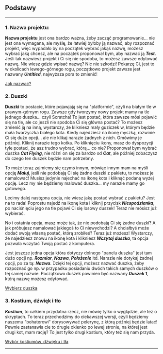 ## Podstawy
----------------------

### 1. Nazwa projektu:

**Nazwa projektu** jest ona bardzo ważna, żeby zacząć programowanie... nie jest ona wymagana, ale myślę, że łatwiej byłoby ją nazwać, aby rozpoznać projekt, więc wypadało by na początek wybrać jakąś nazwę, możesz wybrać jaką chcesz, ale na początek proponował bym, aby nazwać ją **_Test_**. Jeśli tak nazwiesz projekt i Ci się nie spodoba, to możesz zawsze edytować nazwę. Nie wiesz gdzie wpisać nazwę? Nic nie szkodzi! Pokarzę Ci, jest to w okolicach lewego-górnego rogu, początkowo projekt zawsze jest nazwany **_Untitled_**, najwyższa pora to zmienić!

[Jak nazwać?](...)

### 2. Duszki

**Duszki** to postacie, które pojawjają się na "platformie", czyli na białym tle w prawym-górnym rogu. Zawsze gdy tworzymy nowy projekt mamy na tle jednego duszka... czyli Scratcha! To jest postać, która zawsze mósi pojawić się na tle, ale co jeszli nie spodoba Ci się główna postać? To możesz zmienić ją na inną, wystarczy, że klikniesz mały guziczek w, którym będzie mała twarzyczka białego kota. Kiedy najedziesz na ikonę myszką, rozwinie Ci się dużo opcji... ale nie klikaj narazie żadnych z nich. Omówimy je później. Kliknij narazie tego kotka. Po kliknięciu ikony, masz do dyspozycji tyle postaci, że asz trudno wybrać, którą... co nie? Proponował bym wybrać duszka **_Cat Flying_**, nie różni on się za bardzo od **_Cat_**, ale później zobaczysz do czego ten duszek będzie nam potrzebny.

To może teraz zajmiemy się czymś innym, mówiąc innym mam na myśli opcję **_Maluj_**, jeśli nie podobają Ci się żadne duszki z pakietu, to możesz je namalować! Musisz jedynie najechać na ikonę kota i kliknąć podaną wyżej opcję. Lecz my nie będziemy malować duszka... my narazie mamy go gotowego.

Lecimy dalej następna opcja, nie wiesz jaką postać wybrać z pakietu? Jest na to rada! Poprostu najedź na ikonę kota i kliknij przycisk **_Niespodzianka_**, po naciśnięciu jego na tle pojawi Ci się losowy duszek! Teraz nie mósisz już wybierać.

No i ostatnia opcja, masz może tak, że nie podobają Ci się żadne duszki? A jak próbujesz namalować jakiegoś to Ci niewychodzi? A chciałbyś może dodać swoją własną postać, którą zrobiłeś? Teraz już możesz! Wystarczy, że najedziesz znowu na ikonę kota i klikniesz **_Wczytaj duszka_**, ta opcja pozwala wczytać Twoją postać z komputera.

Jest jeszcze jedna opcja która dotyczy dolnego "panelu duszka" jest tam dużo opcji np. **_Rozmiar_**, **_Nazwa_**, **_Położenie_** itd. Narazie nie dotykaj żadnej opcji, po za tą: **_Nazwa_**. Dzięki tej opcji, możesz nazwać duszka, żeby rozpoznać go np. w przypadku posiadaniu dwóch takich samych duszków o tej samej nazwie. Początkowo duszek powinien być nazwany **_Duszek 1_**, którą nazwę możesz edytować.

[Wybierz duszka](...)

### 3. Kostium, dźwięk i tło

**_Kostium_**, to całkiem przydatna rzecz, nie mówię tylko o wyglądzie, ale też o skryptach. To teraz przechodzimy do ciekawszej wersji, czyli będziemy naszemu "bohaterowi" dorysowywać pelerynę, z którą później będzie latać! Pewnie zastanawia cie to drugie okienko po lewej stronie, na której jest drugi kot, mam rację? To jest tylko drugi kostium, który też się nam przyda.


[Wybór kostiumów, dźwięku i tła](...)

----------------------
